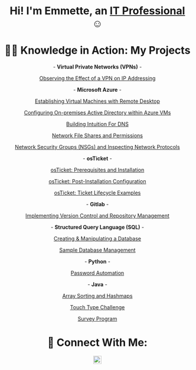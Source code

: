 <h1 align="center">Hi! I'm Emmette, an <a href="https://linkedin.com/in/emmette-quiambao-517a03231">IT Professional</a> ☺</h1>

<h1 align="center">👨‍💻 Knowledge in Action: My Projects</h1>

<p align="center">
  - <b>Virtual Private Networks (VPNs)</b> -
</p>

<p align="center">
<a href="https://github.com/Emq17/Observing-IP-Addresses-Through-ProtonVPN">Observing the Effect of a VPN on IP Addressing</a>
</p>






<p align="center">
  - <b>Microsoft Azure</b> -
</p>

<p align="center">
<a href="https://github.com/Emq17/Creating-Virtual-Machine-Azure">Establishing Virtual Machines with Remote Desktop</a>
</p>

<p align="center">
<a href="https://github.com/NetProtect1/Configuring-On-premises-Active-Directory-within-Azure-VMs">Configuring On-premises Active Directory within Azure VMs</a>
</p>

<p align="center">
<a href="https://github.com/Emq17/Building-Intuition-For-DNS">Building Intuition For DNS</a>
</p>

<p align="center">
<a href="https://github.com/Emq17/Network-File-Shares-And-Permissions">Network File Shares and Permissions</a>
</p>

<p align="center">
<a href="https://github.com/NetProtect1/Network-Security-Groups-and-Inspecting-Network-Protocols">Network Security Groups (NSGs) and Inspecting Network Protocols</a>
</p>




<!-- <p align="center">
  - <b>Help Desk Ticketing System</b> -
</p> -->

<p align="center">
 - <b>osTicket</b> -
</p>

 <p align="center">
<a href="https://github.com/Emq17/osTicket-Prerequisites-and-Installation/tree/main">osTicket: Prerequisites and Installation</a>
</p>

<p align="center">
<a href="https://github.com/NetProtect1/osTicket-Post-Installation-Configuration">osTicket: Post-Installation Configuration</a>
</p>

<p align="center">
<a href="https://github.com/NetProtect1/osTicket-Ticket-Lifecycle-Examples">osTicket: Ticket Lifecycle Examples</a>
</p>



<p align="center">
 - <b>Gitlab</b> -
</p>

<p align="center">
<a href="https://github.com/Emq17/Version-Control-Using-Git-for-Gitlab">Implementing Version Control and Repository Management</a>
</p>




<p align="center">
 - <b>Structured Query Language (SQL)</b> -
</p>

<p align="center">
<a href="https://github.com/Emq17/Creating-And-Manipulating-A-Database/tree/main">Creating & Manipulating a Database</a>
</p>


<p align="center">
<a href="https://github.com/Emq17/Sample-Database-Management/tree/main">Sample Database Management</a>
</p>






<p align="center">
 - <b>Python</b> -
</p>

<p align="center">
<a href="https://github.com/Emq17/Password-Automation/tree/main">Password Automation</a>
</p>
 



<p align="center">
 - <b>Java</b> -
</p>

<p align="center">
<a href="https://github.com/Emq17/Array-Sorting-and-Hashmaps">Array Sorting and Hashmaps</a>
</p>
 

<p align="center">
<a href="https://github.com/Emq17/Touch-Typing/tree/main">Touch Type Challenge</a>
</p>
 

<p align="center">
<a href="https://github.com/Emq17/Survey-Program">Survey Program</a>
</p>

 

<h1 align="center">🤳 Connect With Me:</h1>


<p align="center">
  <a href="your_linkedin_profile_link">
    <img alt="Josh | LinkedIn" width="22px" src="https://cdn.jsdelivr.net/npm/simple-icons@v3/icons/linkedin.svg" />
  </a>
</p>



<!-- [<img align="left" alt="Josh | Instagram" width="22px" src="https://cdn.jsdelivr.net/npm/simple-icons@v3/icons/instagram.svg" />][instagram]


[instagram]: https://www.instagram.com/Josh -->
[linkedin]: https://linkedin.com/in/emmetteq


